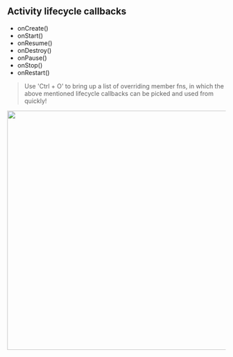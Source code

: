 
## Activity lifecycle callbacks

* onCreate()
* onStart()
* onResume()
* onDestroy()
* onPause()
* onStop()
* onRestart()

> Use 'Ctrl + O' to bring up a list of overriding member fns, in which the above mentioned lifecycle callbacks can be picked and used from quickly!


<img src="https://video.udacity-data.com/topher/2018/November/5be286d0_l4-1803sc-a-share-dialog-and-onpause-onresume-border/l4-1803sc-a-share-dialog-and-onpause-onresume-border.png" width = 550>